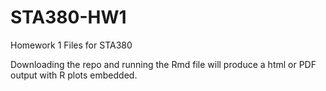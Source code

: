 # STA380-HW1
Homework 1 Files for STA380

Downloading the repo and running the Rmd file will produce a html or PDF output with R plots embedded.
